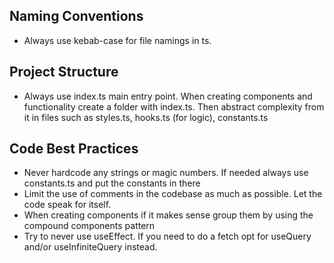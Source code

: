 ## Naming Conventions

- Always use kebab-case for file namings in ts.

## Project Structure

- Always use index.ts main entry point. When creating components and functionality create a folder with index.ts. Then abstract complexity from it in files such as styles.ts, hooks.ts (for logic), constants.ts

## Code Best Practices

- Never hardcode any strings or magic numbers. If needed always use constants.ts and put the constants in there
- Limit the use of comments in the codebase as much as possible. Let the code speak for itself.
- When creating components if it makes sense group them by using the compound components pattern
- Try to never use useEffect. If you need to do a fetch opt for useQuery and/or useInfiniteQuery instead.


